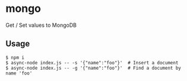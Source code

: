 # mongo

Get / Set values to MongoDB

## Usage

```
$ npm i
$ async-node index.js -- -s '{"name":"foo"}'  # Insert a document
$ async-node index.js -- -g '{"name":"foo"}'  # Find a document by name 'foo'
```
